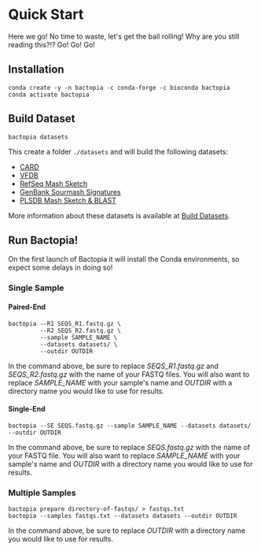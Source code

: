 # Quick Start
Here we go! No time to waste, let's get the ball rolling! Why are you still reading this?!? Go! Go! Go!

## Installation
```
conda create -y -n bactopia -c conda-forge -c bioconda bactopia
conda activate bactopia
```

## Build Dataset
```
bactopia datasets
```

This create a folder `./datasets` and will build the following datasets:

- [CARD](https://card.mcmaster.ca/)
- [VFDB](http://www.mgc.ac.cn/VFs/)
- [RefSeq Mash Sketch](https://mash.readthedocs.io/en/latest/data.html)
- [GenBank Sourmash Signatures](https://sourmash.readthedocs.io/en/latest/datasets.html?highlight=--track-abundance#genbank-lca-dataset)
- [PLSDB Mash Sketch & BLAST](https://ccb-microbe.cs.uni-saarland.de/plsdb/plasmids/download/)

More information about these datasets is available at [Build Datasets](/datasets/).

## Run Bactopia!
On the first launch of Bactopia it will install the Conda environments, so expect some delays in doing so!

### Single Sample
#### Paired-End
```
bactopia --R1 SEQS_R1.fastq.gz \
         --R2 SEQS_R2.fastq.gz \
         --sample SAMPLE_NAME \
         --datasets datasets/ \
         --outdir OUTDIR
```

In the command above, be sure to replace *SEQS_R1.fastq.gz* and *SEQS_R2.fastq.gz* with the name of your FASTQ files. You will also want to replace *SAMPLE_NAME* with your sample's name and *OUTDIR* with a directory name you would like to use for results.

#### Single-End
```
bactopia --SE SEQS.fastq.gz --sample SAMPLE_NAME --datasets datasets/ --outdir OUTDIR
```

In the command above, be sure to replace *SEQS.fastq.gz* with the name of your FASTQ file. You will also want to replace *SAMPLE_NAME* with your sample's name and *OUTDIR* with a directory name you would like to use for results.

### Multiple Samples
```
bactopia prepare directory-of-fastqs/ > fastqs.txt
bactopia --samples fastqs.txt --datasets datasets --outdir OUTDIR
```

In the command above, be sure to replace *OUTDIR* with a directory name you would like to use for results.
